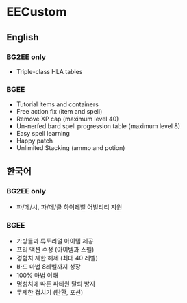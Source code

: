 # EECustom

## English

### BG2EE only
* Triple-class HLA tables

### BGEE
* Tutorial items and containers
* Free action fix (item and spell)
* Remove XP cap (maximum level 40)
* Un-nerfed bard spell progression table (maximum level 8)
* Easy spell learning
* Happy patch
* Unlimited Stacking (ammo and potion)

## 한국어

### BG2EE only
* 파/메/시, 파/메/클 하이레벨 어빌리티 지원

### BGEE
* 가방들과 튜토리얼 아이템 제공
* 프리 액션 수정 (아이템과 스펠)
* 경험치 제한 해제 (최대 40 레벨)
* 바드 마법 8레벨까지 성장
* 100% 마법 이해
* 명성치에 따른 파티원 탈퇴 방지
* 무제한 겹치기 (탄환, 포션)